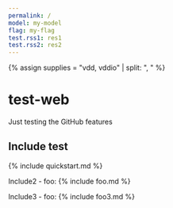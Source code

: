 ```yaml
---
permalink: /
model: my-model
flag: my-flag
test.rss1: res1
test.rss2: res2
---
```


{% assign supplies = "vdd, vddio" | split: ", " %}

# test-web
Just testing the GitHub features

## Include test

{% include quickstart.md %}

Include2 - foo:
{% include foo.md %}

Include3 - foo:
{% include foo3.md %}
